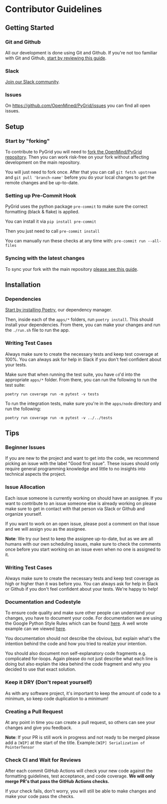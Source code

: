 # Contributor Guidelines

## Getting Started

### Git and Github

All our development is done using Git and Github. If you're not too familiar with Git and Github, [start by reviewing this guide](https://guides.github.com/activities/hello-world).

### Slack

[Join our Slack community](http://slack.openmined.org).

### Issues

On <https://github.com/OpenMined/PyGrid/issues> you can find all open issues.

## Setup

### Start by "forking"

To contribute to PyGrid you will need to [fork the OpenMind/PyGrid repository](https://guides.github.com/activities/forking/). Then you can work risk-free on your fork without affecting development on the main repository.

You will just need to fork once. After that you can call `git fetch upstream` and `git pull 'branch-name'` before you do your local changes to get the remote changes and be up-to-date.

### Setting up Pre-Commit Hook

PyGrid uses the python package `pre-commit` to make sure the correct formatting (black & flake) is applied.

You can install it via `pip install pre-commit`

Then you just need to call `pre-commit install`

You can manually run these checks at any time with: `pre-commit run --all-files`

### Syncing with the latest changes

To sync your fork with the main repository [please see this guide](https://help.github.com/articles/syncing-a-fork/).

## Installation

### Dependencies

[Start by installing Poetry](https://python-poetry.org/docs/), our dependency manager.

Then, inside each of the `apps/*` folders, run `poetry install`. This should install your dependencies. From there, you can make your changes and run the `./run.sh` file to run the app.

### Writing Test Cases

Always make sure to create the necessary tests and keep test coverage at 100%. You can always ask for help in Slack if you don't feel confident about your tests.

Make sure that when running the test suite, you have `cd`'d into the appropriate `apps/*` folder. From there, you can run the following to run the test suite:

```
poetry run coverage run -m pytest -v tests
```

To run the integration tests, make sure you're in the `apps/node` directory and run the following:

```
poetry run coverage run -m pytest -v ../../tests
```

## Tips

### Beginner Issues

If you are new to the project and want to get into the code, we recommend picking an issue with the label "Good first issue". These issues should only require general programming knowledge and little to no insights into technical aspects the project.

### Issue Allocation

Each issue someone is currently working on should have an assignee. If you want to contribute to an issue someone else is already working on please make sure to get in contact with that person via Slack or Github and organize yourself.

If you want to work on an open issue, please post a comment on that issue and we will assign you as the assignee.

**Note**: We try our best to keep the assignee up-to-date, but as we are all humans with our own scheduling issues, make sure to check the comments once before you start working on an issue even when no one is assigned to it.

### Writing Test Cases

Always make sure to create the necessary tests and keep test coverage as high or higher than it was before you. You can always ask for help in Slack or Github if you don't feel confident about your tests. We're happy to help!

### Documentation and Codestyle

To ensure code quality and make sure other people can understand your changes, you have to document your code. For documentation we are using the Google Python Style Rules which can be found [here](https://github.com/google/styleguide/blob/gh-pages/pyguide.md). A well wrote example can we viewed [here](https://sphinxcontrib-napoleon.readthedocs.io/en/latest/example_google.html).

You documentation should not describe the obvious, but explain what's the intention behind the code and how you tried to realize your intention.

You should also document non self-explanatory code fragments e.g. complicated for-loops. Again please do not just describe what each line is doing but also explain the idea behind the code fragment and why you decided to use that exact solution.

### Keep it DRY (Don't repeat yourself)

As with any software project, it's important to keep the amount of code to a minimum, so keep code duplication to a minimum!

### Creating a Pull Request

At any point in time you can create a pull request, so others can see your changes and give you feedback.

**Note**: If your PR is still work in progress and not ready to be merged please add a `[WIP]` at the start of the title.
Example:`[WIP] Serialization of PointerTensor`

### Check CI and Wait for Reviews

After each commit GitHub Actions will check your new code against the formatting guidelines, test acceptance, and code coverage. **We will only merge PR's that pass the GitHub Actions checks.**

If your check fails, don't worry, you will still be able to make changes and make your code pass the checks.
